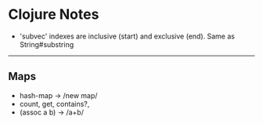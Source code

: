 # Clojure Notes
- 'subvec' indexes are inclusive (start) and exclusive (end).  Same as String#substring

---

Maps
----
- hash-map -> /new map/
- count, get, contains?,
- (assoc a b) -> /a+b/